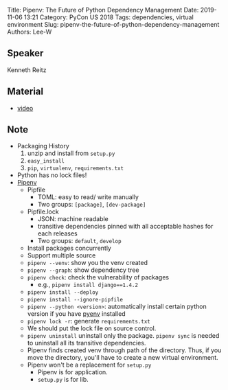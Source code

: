 Title: Pipenv: The Future of Python Dependency Management
Date: 2019-11-06 13:21
Category: PyCon US 2018
Tags: dependencies, virtual environment
Slug: pipenv-the-future-of-python-dependency-management
Authors: Lee-W

## Speaker
Kenneth Reitz

## Material
* [video](https://www.youtube.com/watch?v=GBQAKldqgZs)

## Note
* Packaging History
    1. unzip and install from `setup.py`
    2. `easy_install`
    3. `pip`, `virtualenv`, `requirements.txt`
* Python has no lock files!
* [Pipenv](https://pipenv-fork.readthedocs.io/en/latest/)
    * Pipfile
        * TOML: easy to read/ write manually
        * Two groups: `[package]`, `[dev-package]`
    * Pipfile.lock
        * JSON: machine readable
        * transitive dependencies pinned with all acceptable hashes for each releases
        * Two groups: `default`, `develop`
    * Install packages concurrently
    * Support multiple source
    * `pipenv --venv`: show you the venv created
    * `pipenv --graph`: show dependency tree
    * `pipenv check`: check the vulnerability of packages
        * e.g., `pipenv install django==1.4.2`
    * `pipenv install --deploy`
    * `pipenv install --ignore-pipfile`
    * `pipenv --python <version>`: automatically install certain python version if you have [pyenv](https://github.com/pyenv/pyenv) installed
    * `pipenv lock -r`: generate `requirements.txt`
    * We should put the lock file on source control.
    * `pipenv uninstall` uninstall only the package. `pipenv sync` is needed to uninstall all its transitive dependencies.
    * Pipenv finds created venv through path of the directory. Thus, if you move the directory, you'll have to create a new virtual environment.
    * Pipenv won't be a replacement for `setup.py`
        * Pipenv is for application.
        * `setup.py` is for lib.
